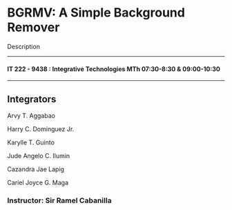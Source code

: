 <h1>BGRMV: A Simple Background Remover</h1>

<p>Description</p>
<hr>
<h4>IT 222 - 9438 : Integrative Technologies MTh 07:30-8:30 & 09:00-10:30</h4>
<hr>
<h2>Integrators</h2>

<p>Arvy T. Aggabao</p>
<p>Harry C. Dominguez Jr.</p>
<p>Karylle T. Guinto</p>
<p>Jude Angelo C. Ilumin</p>
<p>Cazandra Jae Lapig</p>
<p>Cariel Joyce G. Maga</p>

<h3>Instructor: Sir Ramel Cabanilla</h3>
